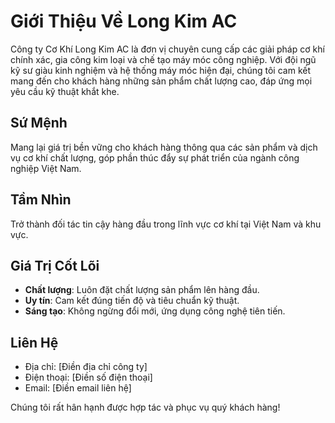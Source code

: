 # Giới Thiệu Về Long Kim AC

Công ty Cơ Khí Long Kim AC là đơn vị chuyên cung cấp các giải pháp cơ khí chính xác, gia công kim loại và chế tạo máy móc công nghiệp. Với đội ngũ kỹ sư giàu kinh nghiệm và hệ thống máy móc hiện đại, chúng tôi cam kết mang đến cho khách hàng những sản phẩm chất lượng cao, đáp ứng mọi yêu cầu kỹ thuật khắt khe.

## Sứ Mệnh

Mang lại giá trị bền vững cho khách hàng thông qua các sản phẩm và dịch vụ cơ khí chất lượng, góp phần thúc đẩy sự phát triển của ngành công nghiệp Việt Nam.

## Tầm Nhìn

Trở thành đối tác tin cậy hàng đầu trong lĩnh vực cơ khí tại Việt Nam và khu vực.

## Giá Trị Cốt Lõi

- **Chất lượng**: Luôn đặt chất lượng sản phẩm lên hàng đầu.
- **Uy tín**: Cam kết đúng tiến độ và tiêu chuẩn kỹ thuật.
- **Sáng tạo**: Không ngừng đổi mới, ứng dụng công nghệ tiên tiến.

## Liên Hệ

- Địa chỉ: [Điền địa chỉ công ty]
- Điện thoại: [Điền số điện thoại]
- Email: [Điền email liên hệ]

Chúng tôi rất hân hạnh được hợp tác và phục vụ quý khách hàng!
